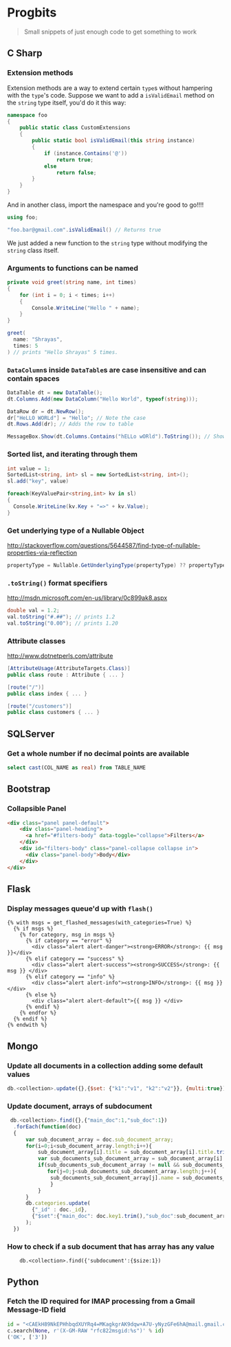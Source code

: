 # Progbits
> Small snippets of just enough code to get something to work

## C Sharp

### Extension methods

Extension methods are a way to extend certain `type`s without hampering with the `type`'s code. Suppose we want to add a `isValidEmail` method on the `string` type itself, you'd do it this way: 

```C#
namespace foo
{
    public static class CustomExtensions
    {
        public static bool isValidEmail(this string instance)
        {
            if (instance.Contains('@'))
                return true;
            else
                return false;
        }
    }
}
```

And in another class, import the namespace and you're good to go!!!! 

```C#
using foo;

"foo.bar@gmail.com".isValidEmail() // Returns true
```

We just added a new function to the `string` type without modifying the `string` class itself. 

### Arguments to functions can be named

```C#
private void greet(string name, int times)
{
    for (int i = 0; i < times; i++)
    {
        Console.WriteLine("Hello " + name);
    }
}

greet(
  name: "Shrayas",
  times: 5
) // prints "Hello Shrayas" 5 times.

```

### `DataColumn`s inside `DataTable`s are case insensitive and can contain spaces

```C#
DataTable dt = new DataTable();
dt.Columns.Add(new DataColumn("Hello World", typeof(string)));

DataRow dr = dt.NewRow();
dr["HeLLO WORLd"] = "Hello"; // Note the case
dt.Rows.Add(dr); // Adds the row to table

MessageBox.Show(dt.Columns.Contains("hELLo wORld").ToString()); // Shows "true"
```

### Sorted list, and iterating through them 

```C#
int value = 1;
SortedList<string, int> sl = new SortedList<string, int>();
sl.add("key", value)

foreach(KeyValuePair<string,int> kv in sl) 
{
  Console.WriteLine(kv.Key + "=>" + kv.Value);
}
```

### Get underlying type of a Nullable Object

http://stackoverflow.com/questions/5644587/find-type-of-nullable-properties-via-reflection

```C#
propertyType = Nullable.GetUnderlyingType(propertyType) ?? propertyType
```

### `.toString()` format specifiers

http://msdn.microsoft.com/en-us/library/0c899ak8.aspx

```C#
double val = 1.2;
val.toString("#.##"); // prints 1.2
val.toString("0.00"); // prints 1.20
```

### Attribute classes

http://www.dotnetperls.com/attribute

```C#
[AttributeUsage(AttributeTargets.Class)]
public class route : Attribute { ... }

[route("/")]
public class index { ... }

[route("/customers")]
public class customers { ... }
```

## SQLServer

### Get a whole number if no decimal points are available

```SQL
select cast(COL_NAME as real) from TABLE_NAME
```

## Bootstrap 

### Collapsible Panel

```HTML
<div class="panel panel-default">
    <div class="panel-heading">
      <a href="#filters-body" data-toggle="collapse">Filters</a>
    </div>
    <div id="filters-body" class="panel-collapse collapse in">
      <div class="panel-body">Body</div>
    </div>
</div>
```

## Flask

### Display messages queue'd up with `flash()`

```Jinja
{% with msgs = get_flashed_messages(with_categories=True) %}
  {% if msgs %}
    {% for category, msg in msgs %}
      {% if category == "error" %}
        <div class="alert alert-danger"><strong>ERROR</strong>: {{ msg }}</div>
      {% elif category == "success" %}
        <div class="alert alert-success"><strong>SUCCESS</strong>: {{ msg }} </div>
      {% elif category == "info" %}
        <div class="alert alert-info"><strong>INFO</strong>: {{ msg }} </div>
      {% else %}
        <div class="alert alert-default">{{ msg }} </div>
      {% endif %}
    {% endfor %}
  {% endif %}
{% endwith %}
```

## Mongo

### Update all documents in a collection adding some default values

```javascript
db.<collection>.update({},{$set: {"k1":"v1", "k2":"v2"}}, {multi:true})
```

### Update document, arrays of subdocument 

```javascript
 db.<collection>.find({},{"main_doc":1,"sub_doc":1})
  .forEach(function(doc)
  {    
      var sub_document_array = doc.sub_document_array;
      for(i=0;i<sub_document_array.length;i++){
          sub_document_array[i].title = sub_document_array[i].title.trim();
          var sub_documents_sub_document_array = sub_document_array[i].types;
          if(sub_documents_sub_document_array != null && sub_documents_sub_document_array.length > 0){
             for(j=0;j<sub_documents_sub_document_array.length;j++){
              sub_documents_sub_document_array[j].name = sub_documents_sub_document_array[j].name.trim();   
              }
          }
      }
      db.categories.update(
        {"_id" : doc._id},
        {"$set":{"main_doc": doc.key1.trim(),"sub_doc":sub_document_array}}
      );
  })
```

### How to check if a sub document that has array has any value

```
    db.<collection>.find({'subdocument':{$size:1})
```


## Python

### Fetch the ID required for IMAP processing from a Gmail Message-ID field

```python
id = "<CAEkH89NkEPHhbqdXUYRq4=MKagkgrAK9dqw+A7U-yNyzGFe6hA@mail.gmail.com>"
c.search(None, r'(X-GM-RAW "rfc822msgid:%s")' % id)
('OK', ['3'])
```
